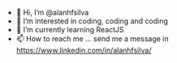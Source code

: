 - 👋 Hi, I’m @alanhfsilva
- 👀 I’m interested in coding, coding and coding
- 🌱 I’m currently learning ReactJS
- 📫 How to reach me ... send me a message in https://www.linkedin.com/in/alanhfsilva/

<!---
alanhfsilva/alanhfsilva is a ✨ special ✨ repository because its `README.md` (this file) appears on your GitHub profile.
You can click the Preview link to take a look at your changes.
--->
